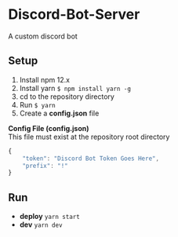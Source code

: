 # Discord-Bot-Server
A custom discord bot

## Setup
1. Install npm 12.x
2. Install yarn `$ npm install yarn -g`
2. cd to the repository directory
3. Run `$ yarn`
4. Create a __config.json__ file

__Config File (config.json)__ \
This file must exist at the repository root directory
```javascript
{
    "token": "Discord Bot Token Goes Here",
    "prefix": "!"
}
```

## Run
* __deploy__ `yarn start`
* __dev__ `yarn dev`